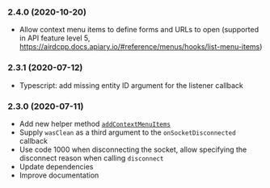 ### 2.4.0 (2020-10-20)

- Allow context menu items to define forms and URLs to open (supported in API feature level 5, https://airdcpp.docs.apiary.io/#reference/menus/hooks/list-menu-items)

### 2.3.1 (2020-07-12)

- Typescript: add missing entity ID argument for the listener callback

### 2.3.0 (2020-07-11)

- Add new helper method [`addContextMenuItems`](https://github.com/airdcpp-web/airdcpp-apisocket-js/blob/master/GUIDE.md#addContextMenuItems)
- Supply `wasClean` as a third argument to the `onSocketDisconnected` callback
- Use code 1000 when disconnecting the socket, allow specifying the disconnect reason when calling `disconnect`
- Update dependencies
- Improve documentation